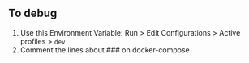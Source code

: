 ## To debug

1. Use this Environment Variable:
   Run > Edit Configurations > Active profiles > `dev`
2. Comment the lines about ### on docker-compose
